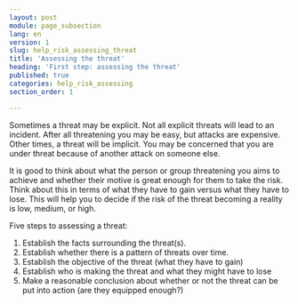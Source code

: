 ```yaml
---
layout: post
module: page_subsection
lang: en
version: 1
slug: help_risk_assessing_threat
title: 'Assessing the threat'
heading: 'First step: assessing the threat'
published: true
categories: help_risk_assessing
section_order: 1

---
```


Sometimes a threat may be explicit. Not all explicit threats will lead to an incident. After all threatening you may be easy, but attacks are expensive. Other times, a threat will be implicit. You may be concerned that you are under threat because of another attack on someone else.

It is good to think about what the person or group threatening you aims to achieve and whether their motive is great enough for them to take the risk. Think about this in terms of what they have to gain versus what they have to lose. This will help you to decide if the risk of the threat becoming a reality is low, medium, or high.

Five steps to assessing a threat:

1. Establish the facts surrounding the threat(s).
2. Establish whether there is a pattern of threats over time.
3. Establish the objective of the threat (what they have to gain)
4. Establish who is making the threat and what they might have to lose
5. Make a reasonable conclusion about whether or not the threat can be put into action (are they equipped enough?)